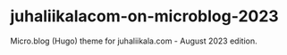 # juhaliikalacom-on-microblog-2023
Micro.blog (Hugo) theme for juhaliikala.com - August 2023 edition.
